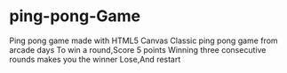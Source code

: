 # ping-pong-Game
Ping pong game made with HTML5 Canvas
Classic ping pong game from arcade days
To win a round,Score 5 points
Winning three consecutive rounds makes you the winner
Lose,And restart

